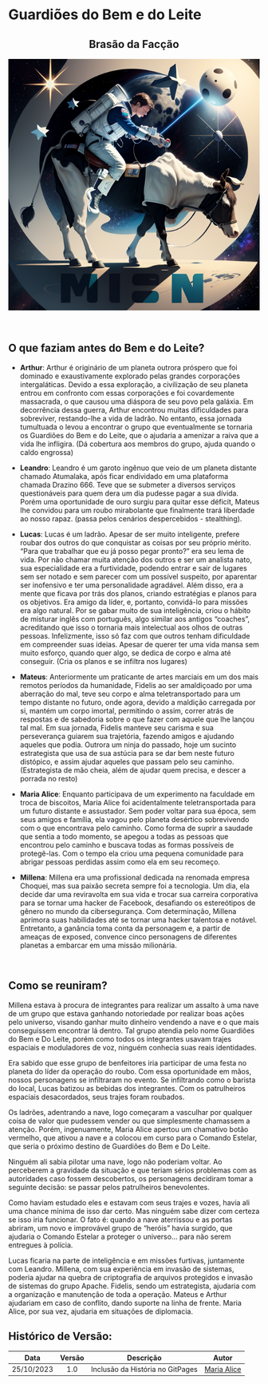 # **Guardiões do Bem e do Leite**

<center>

## Brasão da Facção
![Brasão do Bem e do Leite](assets/brasao.png)
</center>

<br>

## O que faziam antes do **Bem e do Leite**?

- **Arthur**: Arthur é originário de um planeta outrora próspero que foi dominado e exaustivamente explorado pelas grandes corporações intergaláticas. Devido a essa exploração, a civilização de seu planeta entrou em confronto com essas corporações e foi covardemente massacrada, o que causou uma diáspora de seu povo pela galáxia. Em decorrência dessa guerra, Arthur encontrou muitas dificuldades para sobreviver, restando-lhe a vida de ladrão. No entanto, essa jornada tumultuada o levou a encontrar o grupo que eventualmente se tornaria os Guardiões do Bem e do Leite,  que o ajudaria a amenizar a raiva que a vida lhe infligira. (Dá cobertura aos membros do grupo, ajuda quando o caldo engrossa)

- **Leandro**: Leandro é um garoto ingênuo que veio de um planeta distante chamado Atumalaka, após ficar endividado em uma plataforma chamada Drazino 666. Teve que se submeter a diversos serviços questionáveis para quem dera um dia pudesse pagar a sua dívida. Porém uma oportunidade de ouro surgiu para quitar esse déficit, Mateus lhe convidou para um roubo mirabolante que finalmente trará liberdade ao nosso rapaz. (passa pelos cenários despercebidos - stealthing).

- **Lucas**: Lucas é um ladrão. Apesar de ser muito inteligente, prefere roubar dos outros do que conquistar as coisas por seu próprio mérito. “Para que trabalhar que eu já posso pegar pronto?” era seu lema de vida. Por não chamar muita atenção dos outros e ser um analista nato, sua especialidade era a furtividade, podendo entrar e sair de lugares sem ser notado e sem parecer com um possível suspeito, por aparentar ser inofensivo e ter uma personalidade agradável. Além disso, era a mente que ficava por trás dos planos, criando estratégias e planos para os objetivos. Era amigo da líder, e, portanto, convidá-lo para missões era algo natural. Por se gabar muito de sua inteligência, criou o hábito de misturar inglês com português, algo similar aos antigos “coaches”, acreditando que isso o tornaria mais intelectual aos olhos de outras pessoas. Infelizmente, isso só faz com que outros tenham dificuldade em compreender suas ideias. Apesar de querer ter uma vida mansa sem muito esforço, quando quer algo, se dedica de corpo e alma até conseguir. (Cria os planos e se infiltra nos lugares)

- **Mateus**: Anteriormente um praticante de artes marciais em um dos mais remotos períodos da humanidade, Fidelis ao ser amaldiçoado por uma aberração do mal, teve seu corpo e alma teletransportado para um tempo distante no futuro, onde agora, devido a maldição carregada por si, mantém um corpo imortal, permitindo o assim, correr atrás de respostas e de sabedoria sobre o que fazer com aquele que lhe lançou tal mal. Em  sua jornada, Fidelis manteve seu carisma e sua perseverança guiarem sua trajetória, fazendo amigos e ajudando aqueles que podia. Outrora um ninja do passado, hoje um sucinto estrategista que usa de sua astúcia para se dar bem neste futuro distópico, e assim ajudar aqueles que passam pelo seu caminho. (Estrategista de mão cheia, além de ajudar quem precisa, e descer a porrada no resto)

- **Maria Alice**: Enquanto participava de um experimento na faculdade em troca de biscoitos, Maria Alice foi acidentalmente teletransportada para um futuro distante e assustador. Sem poder voltar para sua época, sem seus amigos e família, ela vagou pelo planeta desértico sobrevivendo com o que encontrava pelo caminho. Como forma de suprir a saudade que sentia a todo momento, se apegou a todas as pessoas que encontrou pelo caminho e buscava todas as formas possíveis de protegê-las. Com o tempo ela criou uma pequena comunidade para abrigar pessoas perdidas assim como ela em seu recomeço.

- **Millena**: Millena era uma profissional dedicada na renomada empresa Choquei, mas sua paixão secreta sempre foi a tecnologia. Um dia, ela decide dar uma reviravolta em sua vida e trocar sua carreira corporativa para se tornar uma hacker de Facebook, desafiando os estereótipos de gênero no mundo da cibersegurança. Com determinação, Millena aprimora suas habilidades até se tornar uma hacker talentosa e notável. Entretanto, a ganância toma conta da personagem e, a partir de ameaças de exposed, convence cinco personagens de diferentes planetas a embarcar em uma missão milionária.

<br>


## Como se reuniram?

Millena estava à procura de integrantes para realizar um assalto à uma nave de um grupo que estava ganhando notoriedade por realizar boas ações pelo universo, visando ganhar muito dinheiro vendendo a nave e o que mais conseguissem encontrar lá dentro. Tal grupo atendia pelo nome Guardiões do Bem e Do Leite, porém como todos os integrantes usavam trajes espaciais e moduladores de voz, ninguém conhecia suas reais identidades.

Era sabido que esse grupo de benfeitores iria participar de uma festa no planeta do líder da operação do roubo. Com essa oportunidade em mãos, nossos personagens se infiltraram no evento. Se infiltrando como o barista do local, Lucas batizou as bebidas dos integrantes. Com os patrulheiros espaciais desacordados, seus trajes foram roubados.

Os ladrões, adentrando a nave, logo começaram a vasculhar por qualquer coisa de valor que pudessem vender ou que simplesmente chamassem a atenção. Porém, ingenuamente, Maria Alice apertou um chamativo botão vermelho, que ativou a nave e a colocou em curso para o Comando Estelar, que seria o próximo destino de Guardiões do Bem e Do Leite.

Ninguém ali sabia pilotar uma nave, logo não poderiam voltar. Ao perceberem a gravidade da situação e que teriam sérios problemas com as autoridades caso fossem descobertos, os personagens decidiram tomar a seguinte decisão: se passar pelos patrulheiros benevolentes.

Como haviam estudado eles e estavam com seus trajes e vozes, havia ali uma chance mínima de isso dar certo. Mas ninguém sabe dizer com certeza se isso iria funcionar.
O fato é: quando a nave aterrissou e as portas abriram, um novo e improvável grupo de “heróis” havia surgido, que ajudaria o Comando Estelar a proteger o universo… para não serem entregues à polícia.

Lucas ficaria na parte de inteligência e em missões furtivas, juntamente com Leandro. Millena, com sua experiência em invasão de sistemas, poderia ajudar na quebra de criptografia de arquivos protegidos e invasão de sistemas do grupo Apache. Fidelis, sendo um estrategista, ajudaria com a organização e manutenção de toda a operação. Mateus e Arthur ajudariam em caso de conflito, dando suporte na linha de frente. Maria Alice, por sua vez, ajudaria em situações de diplomacia.

##  Histórico de Versão:

| **Data** | **Versão** | **Descrição** | **Autor** |
| :--------: | :--------: | :--------:  | :--------: | 
| 25/10/2023 | 1.0 | Inclusão da História no GitPages  | [Maria Alice](https://github.com/Maliz30)  |
